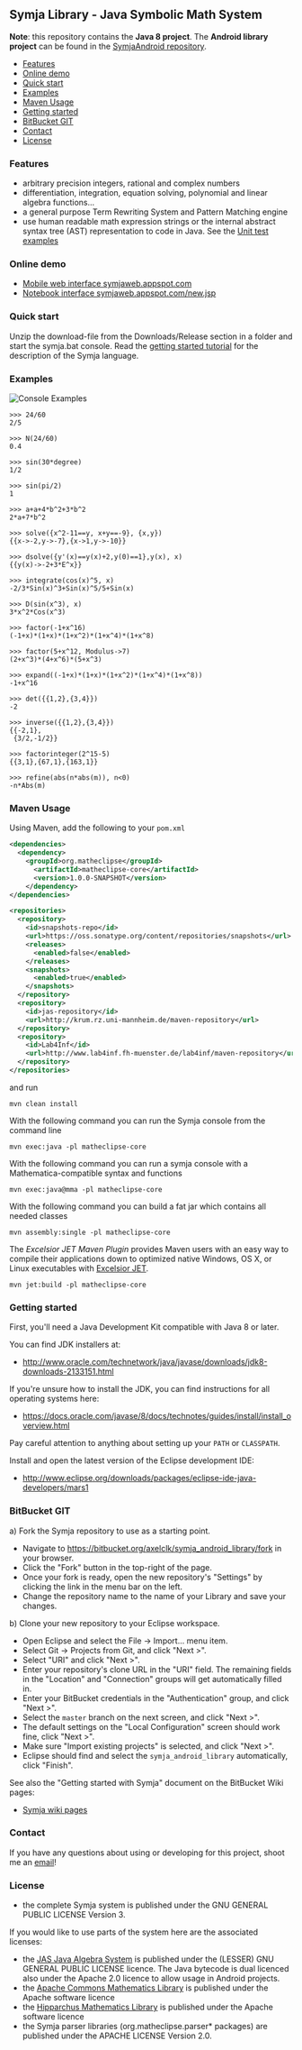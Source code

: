 ## Symja Library - Java Symbolic Math System

**Note**: this repository contains the **Java 8 project**. The **Android library project** can be found in the [SymjaAndroid repository](https://bitbucket.org/axelclk/symjaandroid).


- [Features](#features)
- [Online demo](#online-demo)
- [Quick start](#quick-start)
- [Examples](#examples)
- [Maven Usage](#maven-usage)
- [Getting started](#getting-started)
- [BitBucket GIT](#bitbucket-git)
- [Contact](#contact)
- [License](#license)


### Features

* arbitrary precision integers, rational and complex numbers
* differentiation, integration, equation solving, polynomial and linear algebra functions...
* a general purpose Term Rewriting System and Pattern Matching engine
* use human readable math expression strings or the internal abstract syntax tree (AST) representation to code in Java. See the [Unit test examples](symja_android_library/src/master/symja_android_library/matheclipse-core/src/test/java/org/matheclipse/core/system/LowercaseTestCase.java)
   
### Online demo

* [Mobile web interface symjaweb.appspot.com](http://symjaweb.appspot.com/)  
* [Notebook interface symjaweb.appspot.com/new.jsp](http://symjaweb.appspot.com/new.jsp)

### Quick start
Unzip the download-file from the Downloads/Release section in a folder and start the symja.bat console. Read the [getting started tutorial](symja_android_library/doc/index.md) for the description of the Symja language.


### Examples

![Console Examples](console.gif)

```mma
>>> 24/60
2/5

>>> N(24/60)
0.4

>>> sin(30*degree)
1/2

>>> sin(pi/2)
1

>>> a+a+4*b^2+3*b^2
2*a+7*b^2

>>> solve({x^2-11==y, x+y==-9}, {x,y})
{{x->-2,y->-7},{x->1,y->-10}}

>>> dsolve({y'(x)==y(x)+2,y(0)==1},y(x), x)
{{y(x)->-2+3*E^x}}

>>> integrate(cos(x)^5, x)
-2/3*Sin(x)^3+Sin(x)^5/5+Sin(x)

>>> D(sin(x^3), x)
3*x^2*Cos(x^3)

>>> factor(-1+x^16)
(-1+x)*(1+x)*(1+x^2)*(1+x^4)*(1+x^8)

>>> factor(5+x^12, Modulus->7)
(2+x^3)*(4+x^6)*(5+x^3)

>>> expand((-1+x)*(1+x)*(1+x^2)*(1+x^4)*(1+x^8))
-1+x^16

>>> det({{1,2},{3,4}})
-2

>>> inverse({{1,2},{3,4}})
{{-2,1},
 {3/2,-1/2}}

>>> factorinteger(2^15-5)
{{3,1},{67,1},{163,1}}

>>> refine(abs(n*abs(m)), n<0)
-n*Abs(m)
```


### Maven Usage

Using Maven, add the following to your `pom.xml`

```xml
<dependencies>
  <dependency>
    <groupId>org.matheclipse</groupId>
      <artifactId>matheclipse-core</artifactId>
	  <version>1.0.0-SNAPSHOT</version>
    </dependency>
</dependencies>

<repositories> 
  <repository>
    <id>snapshots-repo</id>
    <url>https://oss.sonatype.org/content/repositories/snapshots</url>
    <releases>
      <enabled>false</enabled>
    </releases>
    <snapshots>
      <enabled>true</enabled>
    </snapshots>
  </repository>
  <repository>
    <id>jas-repository</id>
    <url>http://krum.rz.uni-mannheim.de/maven-repository</url>
  </repository>
  <repository>
    <id>Lab4Inf</id>
    <url>http://www.lab4inf.fh-muenster.de/lab4inf/maven-repository</url>
  </repository>
</repositories>
```

and run

```
mvn clean install
```

With the following command you can run the Symja console from the command line
```
mvn exec:java -pl matheclipse-core
``` 
 
With the following command you can run a symja console with a Mathematica-compatible syntax and functions
```
mvn exec:java@mma -pl matheclipse-core 
```

With the following command you can build a fat jar which contains all needed classes
```
mvn assembly:single -pl matheclipse-core
```

The *Excelsior JET Maven Plugin* provides Maven users with an easy way to compile their applications
down to optimized native Windows, OS X, or Linux executables with [Excelsior JET](http://excelsiorjet.com).
```
mvn jet:build -pl matheclipse-core
```

### Getting started

First, you'll need a Java Development Kit compatible with Java 8 or later.

You can find JDK installers at:

* http://www.oracle.com/technetwork/java/javase/downloads/jdk8-downloads-2133151.html

If you're unsure how to install the JDK, you can find instructions for
all operating systems here: 

* https://docs.oracle.com/javase/8/docs/technotes/guides/install/install_overview.html

Pay careful attention to anything about setting up your `PATH` or `CLASSPATH`.

Install and open the latest version of the Eclipse development IDE:

* http://www.eclipse.org/downloads/packages/eclipse-ide-java-developers/mars1

### BitBucket GIT

a) Fork the Symja repository to use as a starting point.

* Navigate to https://bitbucket.org/axelclk/symja_android_library/fork in your browser.
* Click the "Fork" button in the top-right of the page.
* Once your fork is ready, open the new repository's "Settings" by clicking the link in the menu bar on the left.
* Change the repository name to the name of your Library and save your changes.
  
b) Clone your new repository to your Eclipse workspace.

* Open Eclipse and select the File → Import... menu item.
* Select Git → Projects from Git, and click "Next >".
* Select "URI" and click "Next >". 
* Enter your repository's clone URL in the "URI" field. The remaining fields in the "Location" and "Connection" groups will get automatically filled in.
* Enter your BitBucket credentials in the "Authentication" group, and click "Next >".
* Select the `master` branch on the next screen, and click "Next >".
* The default settings on the "Local Configuration" screen should work fine, click "Next >".
* Make sure "Import existing projects" is selected, and click "Next >".
* Eclipse should find and select the `symja_android_library` automatically, click "Finish".
  

See also the "Getting started with Symja" document on the BitBucket Wiki pages:

* [Symja wiki pages](https://bitbucket.org/axelclk/symja_android_library/wiki)

### Contact

If you have any questions about using or developing for this project, shoot me
an [email][1]!

### License

* the complete Symja system is published under the GNU GENERAL PUBLIC LICENSE Version 3.

If you would like to use parts of the system here are the associated licenses:

* the [JAS Java Algebra System](http://krum.rz.uni-mannheim.de/jas/) is published under the (LESSER) GNU GENERAL PUBLIC LICENSE licence. The Java bytecode is dual licenced also under the Apache 2.0 licence to allow usage in Android projects. 
* the [Apache Commons Mathematics Library](http://commons.apache.org/math/) is published under the Apache software licence
* the [Hipparchus Mathematics Library](https://www.hipparchus.org/) is published under the Apache software licence
* the Symja parser libraries (org.matheclipse.parser* packages) are published under the APACHE LICENSE Version 2.0.

[1]: mailto:axelclk@gmail.com
[2]: http://www.vogella.com/tutorials/EclipseGit/article.html
